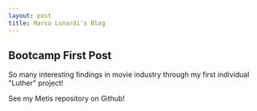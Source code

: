 ```yaml
---
layout: post
title: Marco Lunardi's Blog
---
```


## Bootcamp First Post

So many interesting findings in movie industry through my first individual "Luther" project!

See my Metis repository on Github!
